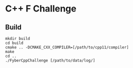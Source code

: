 C++ F Challenge
====

Build
---
```shell
mkdir build
cd build
cmake .. -DCMAKE_CXX_COMPILER=[/path/to/cpp11/compiler]
make
cd ..
./FyberCppChallenge [/path/to/data/log/]
```
